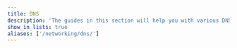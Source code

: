 ```yaml
---
title: DNS
description: 'The guides in this section will help you with various DNS, Domain Name System, configurations, including configuring rDNS for your Linode, and more.'
show_in_lists: true
aliases: ['/networking/dns/']
---
```

